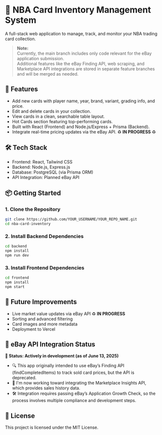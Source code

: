 # 🏀 NBA Card Inventory Management System

A full-stack web application to manage, track, and monitor your NBA trading card collection.

> **Note:**  
> Currently, the main branch includes only code relevant for the eBay application submission.  
> Additional features like the eBay Finding API, web scraping, and Marketplace API integrations are stored in separate feature branches and will be merged as needed.

## 🚀 Features
- Add new cards with player name, year, brand, variant, grading info, and price.
- Edit and delete cards in your collection.
- View cards in a clean, searchable table layout.
- Hot Cards section featuring top-performing cards.
- Built with React (Frontend) and Node.js/Express + Prisma (Backend).
- Integrate real-time pricing updates via the eBay API. ♻️ **IN PROGRESS** ♻️

## 🛠️ Tech Stack
- Frontend: React, Tailwind CSS
- Backend: Node.js, Express.js
- Database: PostgreSQL (via Prisma ORM)
- API Integration: Planned eBay API

## 📦 Getting Started

### 1. Clone the Repository
```bash
git clone https://github.com/YOUR_USERNAME/YOUR_REPO_NAME.git
cd nba-card-inventory
```
### 2. Install Backend Dependencies
```bash
cd backend
npm install
npm run dev
```
### 3. Install Frontend Dependencies
```bash
cd frontend
npm install
npm start
```

## 🔮 Future Improvements
- Live market value updates via eBay API ♻️ **IN PROGRESS** 
- Sorting and advanced filtering
- Card images and more metadata
- Deployment to Vercel

## 🚧 eBay API Integration Status
**📅 Status: Actively in development (as of June 13, 2025)**  
- 🔍 This app originally intended to use eBay’s Finding API (findCompletedItems) to track sold card prices, but the API is deprecated.
- 🔄 I'm now working toward integrating the Marketplace Insights API, which provides sales history data.
- 🛠️ Integration requires passing eBay’s Application Growth Check, so the process involves multiple compliance and development steps.

## 📄 License
This project is licensed under the MIT License.



